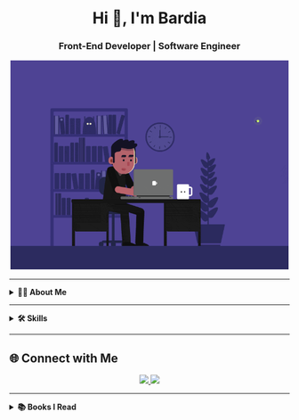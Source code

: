 <h1 align="center">Hi 👋, I'm Bardia</h1>
<h3 align="center">Front-End Developer | Software Engineer</h3>

<p align="center">
  <img src="https://github.com/imsharifix/imsharifix/blob/main/ef16e4e68b0d3cb81e6bb8a8c3258d7e.gif?raw=true" width="500"/>
</p>

---

<details>
  <summary><b>👨‍💻 About Me</b></summary>
  <br>
  I'm a passionate software engineer who thrives on building clean and efficient code.  
  I love exploring new technologies and pushing myself to craft high-quality applications.  

  🔐 I value privacy and security deeply, and have contributed to multiple audits and bug bounty programs.  

  🏁 Hackathons and coding competitions are my playground — a place to learn fast, innovate, and sometimes win.  

  🖥️ I maintain a small homelab to experiment with system administration and self-hosted projects.  

  🌌 Outside of coding, I enjoy astronomy, sports, and spending quality time with friends.  
</details>

---

<details>
  <summary><b>🛠️ Skills</b></summary>
  <br>
  ### Frontend  
  ![HTML5](https://img.shields.io/badge/HTML5-E34F26?style=for-the-badge&logo=html5&logoColor=white)
  ![CSS3](https://img.shields.io/badge/CSS3-1572B6?style=for-the-badge&logo=css3&logoColor=white)
  ![React](https://img.shields.io/badge/React-20232A?style=for-the-badge&logo=react&logoColor=61DAFB)
  ![Bootstrap](https://img.shields.io/badge/Bootstrap-563D7C?style=for-the-badge&logo=bootstrap&logoColor=white)
  ![Tailwind](https://img.shields.io/badge/Tailwind_CSS-38B2AC?style=for-the-badge&logo=tailwind-css&logoColor=white)
  ![Sass](https://img.shields.io/badge/Sass-CC6699?style=for-the-badge&logo=sass&logoColor=white)

  ### Backend & Databases  
  ![MongoDB](https://img.shields.io/badge/MongoDB-4EA94B?style=for-the-badge&logo=mongodb&logoColor=white)
  ![MySQL](https://img.shields.io/badge/MySQL-005C84?style=for-the-badge&logo=mysql&logoColor=white)

  ### Tools & Others  
  ![npm](https://img.shields.io/badge/npm-CB3837?style=for-the-badge&logo=npm&logoColor=white)
  ![Git](https://img.shields.io/badge/GIT-E44C30?style=for-the-badge&logo=git&logoColor=white)
  ![Bash](https://img.shields.io/badge/GNU%20Bash-4EAA25?style=for-the-badge&logo=GNU%20Bash&logoColor=white)
  ![Linux](https://img.shields.io/badge/Linux-FCC624?style=for-the-badge&logo=linux&logoColor=black)
  ![Figma](https://img.shields.io/badge/Figma-F24E1E?style=for-the-badge&logo=figma&logoColor=white)

  ### Programming Languages  
  ![JavaScript](https://img.shields.io/badge/JavaScript-323330?style=for-the-badge&logo=javascript&logoColor=F7DF1E)
  ![C](https://img.shields.io/badge/C-00599C?style=for-the-badge&logo=c&logoColor=white)
</details>

---

## 🌐 Connect with Me
<p align="center">
  <a href="https://t.me/bardiasharifix">
    <img src="https://raw.githubusercontent.com/get-icon/geticon/master/icons/telegram.svg" width="40"/>
  </a>
  <a href="https://www.linkedin.com/in/bardia-sharifi-110a07263/">
    <img src="https://raw.githubusercontent.com/get-icon/geticon/master/icons/linkedin-icon.svg" width="40"/>
  </a>
</p>

---

<details>
  <summary><b>📚 Books I Read</b></summary>
  <br>
  <p align="center">
    <a href="#"><img src="https://github.com/imsharifix/imsharifix/blob/main/C%20programming%20language.jpg?raw=true" width="150"/></a>
    <a href="#"><img src="https://github.com/imsharifix/imsharifix/blob/main/The%20clean%20coder.jpg?raw=true" width="150"/></a>
    <a href="#"><img src="https://github.com/imsharifix/imsharifix/blob/main/Code.jpg?raw=true" width="150"/></a>
  </p>
</details>
